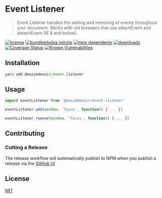 # Event Listener

> Event Listener handles the adding and removing of events throughout your
> document. Works with old browsers that use attachEvent and detachEvent (IE 8
> and below).

[![license](https://badgen.net/badge/license/MIT/blue)](https://www.npmjs.com/package/@maximdevoir/event-listener)
[![bundlephobia
minzip](https://badgen.net/bundlephobia/minzip/@maximdevoir/event-listener)](https://bundlephobia.com/result?p=@maximdevoir/event-listener)
[![npm dependents](https://badgen.net/npm/dependents/@maximdevoir/event-listener)](https://www.npmjs.com/package/@maximdevoir/event-listener?activeTab=dependents)
[![downloads](https://badgen.net/npm/dt/@maximdevoir/event-listener)](https://www.npmjs.com/package/@maximdevoir/event-listener)
[![Coverage Status](https://coveralls.io/repos/github/MaximDevoir/event-listener/badge.svg?branch=master)](https://coveralls.io/github/MaximDevoir/event-listener?branch=master)
[![Known Vulnerabilities](https://snyk.io/test/github/MaximDevoir/event-listener/badge.svg?targetFile=package.json)](https://snyk.io/test/github/MaximDevoir/event-listener?targetFile=package.json)

## Installation

```javascript
yarn add @maximdevoir/event-listener
```

## Usage

```javascript
import eventListener from '@maximdevoir/event-listener'

eventListener.add(window, 'focus', function() { ... })

eventListener.remove(window, 'focus', function() { ... })
```

## Contributing

### Cutting a Release

The release workflow will automatically publish to NPM when you publish a
release via the [GitHub
UI](https://help.github.com/en/github/administering-a-repository/creating-releases)

## License

[MIT](LICENSE)
